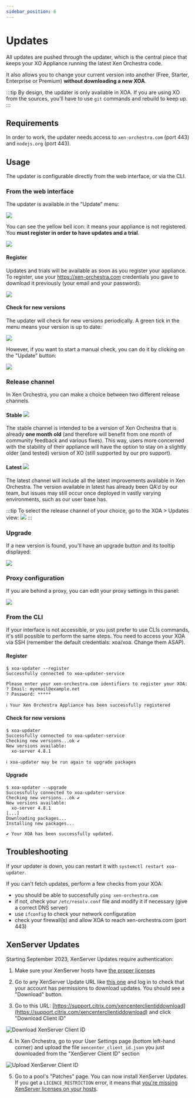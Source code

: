 ```yaml
---
sidebar_position: 6
---
```


# Updates

All updates are pushed through the updater, which is the central piece that keeps your XO Appliance running the latest Xen Orchestra code.

It also allows you to change your current version into another (Free, Starter, Enterprise or Premium) **without downloading a new XOA**.

:::tip
By design, the updater is only available in XOA. If you are using XO from the sources, you'll have to use `git` commands and rebuild to keep up.
:::

## Requirements

In order to work, the updater needs access to `xen-orchestra.com` (port 443) and `nodejs.org` (port 443).

## Usage

The updater is configurable directly from the web interface, or via the CLI.

### From the web interface

The updater is available in the "Update" menu:

![](../assets/xo5updatemenu.png)

You can see the yellow bell icon: it means your appliance is not registered. You **must register in order to have updates and a trial**.

![](../assets/xo5updatetooltip.png)

#### Register

Updates and trials will be available as soon as you register your appliance. To register, use your https://xen-orchestra.com credentials you gave to download it previously (your email and your password):

![](../assets/xo5register.png)

#### Check for new versions

The updater will check for new versions periodically. A green tick in the menu means your version is up to date:

![](../assets/xo5updatetooltipok.png)

However, if you want to start a manual check, you can do it by clicking on the "Update" button:

![](../assets/xo5updatebutton.png)

### Release channel

In Xen Orchestra, you can make a choice between two different release channels.

#### Stable ![](https://badgen.net/badge/channel/stable/green)

The stable channel is intended to be a version of Xen Orchestra that is already **one month old** (and therefore will benefit from one month of community feedback and various fixes). This way, users more concerned with the stability of their appliance will have the option to stay on a slightly older (and tested) version of XO (still supported by our pro support).

#### Latest ![](https://badgen.net/badge/channel/latest/yellow)

The latest channel will include all the latest improvements available in Xen Orchestra. The version available in latest has already been QA'd by our team, but issues may still occur once deployed in vastly varying environments, such as our user base has.

:::tip
To select the release channel of your choice, go to the XOA > Updates view:
![](../assets/release-channels.png)
:::

### Upgrade

If a new version is found, you'll have an upgrade button and its tooltip displayed:

![](../assets/xo5updatetooltipneedupdate.png)

### Proxy configuration

If you are behind a proxy, you can edit your proxy settings in this panel:

![](../assets/xo5proxysettings.png)

### From the CLI

If your interface is not accessible, or you just prefer to use CLIs commands, it's still possible to perform the same steps. You need to access your XOA via SSH (remember the default credentials: xoa/xoa. Change them ASAP).

#### Register

```console
$ xoa-updater --register
Successfully connected to xoa-updater-service

Please enter your xen-orchestra.com identifiers to register your XOA:
? Email: myemail@example.net
? Password: *****

ℹ Your Xen Orchestra Appliance has been successfully registered
```

#### Check for new versions

```console
$ xoa-updater
Successfully connected to xoa-updater-service
Checking new versions...ok ✔
New versions available:
  xo-server 4.8.1

ℹ xoa-updater may be run again to upgrade packages
```

#### Upgrade

```console
$ xoa-updater --upgrade
Successfully connected to xoa-updater-service
Checking new versions...ok ✔
New versions available:
  xo-server 4.8.1
[...]
Downloading packages...
Installing new packages...

✔ Your XOA has been successfully updated.
```

## Troubleshooting

If your updater is down, you can restart it with `systemctl restart xoa-updater`.

If you can't fetch updates, perform a few checks from your XOA:

- you should be able to successfully `ping xen-orchestra.com`
- if not, check your `/etc/resolv.conf` file and modify it if necessary (give a correct DNS server)
- use `ifconfig` to check your network configuration
- check your firewall(s) and allow XOA to reach xen-orchestra.com (port 443)

## XenServer Updates

Starting September 2023, XenServer Updates require authentication:

1. Make sure your XenServer hosts have [the proper licenses](https://docs.xenserver.com/en-us/citrix-hypervisor/overview-licensing.html)

2. Go to any XenServer Update URL like [this one](https://support.citrix.com/article/CTX277443/hotfix-xs81e006-for-citrix-hypervisor-81) and log in to check that your account has permissions to download updates. You should see a "Download" button.

3. Go to this URL: [https://support.citrix.com/xencenterclientiddownload](https://support.citrix.com/xencenterclientiddownload) and click "Download Client ID"

![Download XenServer Client ID](../assets/xs-client-id-download.png)

4. In Xen Orchestra, go to your User Settings page (bottom left-hand corner) and upload the file `xencenter_client_id.json` you just downloaded from the "XenServer Client ID" section

![Upload XenServer Client ID](../assets/xs-client-id-upload.png)

5. Go to a pool's "Patches" page. You can now install XenServer Updates. If you get a `LICENCE_RESTRICTION` error, it means that [you're missing XenServer licenses on your hosts](https://docs.xenserver.com/en-us/citrix-hypervisor/overview-licensing.html).
